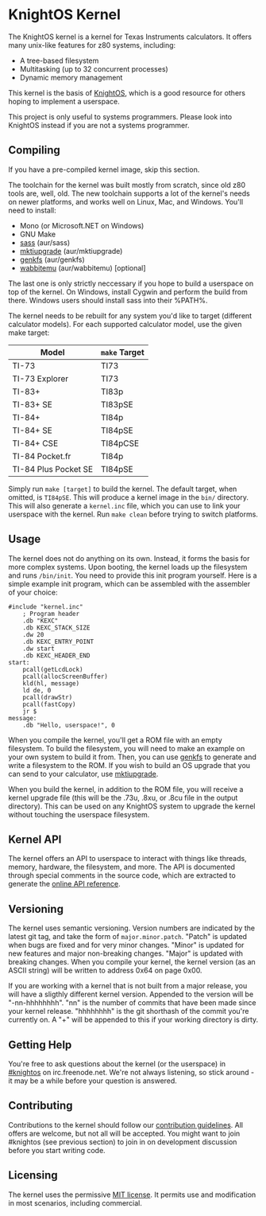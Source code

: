 # KnightOS Kernel

The KnightOS kernel is a kernel for Texas Instruments calculators. It offers many unix-like features for
z80 systems, including:

* A tree-based filesystem
* Multitasking (up to 32 concurrent processes)
* Dynamic memory management

This kernel is the basis of [KnightOS](https://github.com/KnightOS/KnightOS), which is a good resource
for others hoping to implement a userspace.

This project is only useful to systems programmers. Please look into KnightOS instead if you are not a
systems programmer.

## Compiling

If you have a pre-compiled kernel image, skip this section.

The toolchain for the kernel was built mostly from scratch, since old z80 tools are, well, old. The new
toolchain supports a lot of the kernel's needs on newer platforms, and works well on Linux, Mac, and
Windows. You'll need to install:

* Mono (or Microsoft.NET on Windows)
* GNU Make
* [sass](https://github.com/KnightOS/sass) (aur/sass)
* [mktiupgrade](https://github.com/KnightOS/mktiupgrade) (aur/mktiupgrade)
* [genkfs](https://github.com/KnightOS/genkfs) (aur/genkfs)
* [wabbitemu](https://wabbit.codeplex.com/) (aur/wabbitemu) [optional]

The last one is only strictly neccessary if you hope to build a userspace on top of the kernel. On Windows,
install Cygwin and perform the build from there. Windows users should install sass into their %PATH%.

The kernel needs to be rebuilt for any system you'd like to target (different calculator models). For each
supported calculator model, use the given make target:

| Model                | `make` Target |
| -------------------- | ------------- |
| TI-73                | TI73          |
| TI-73 Explorer       | TI73          |
| TI-83+               | TI83p         |
| TI-83+ SE            | TI83pSE       |
| TI-84+               | TI84p         |
| TI-84+ SE            | TI84pSE       |
| TI-84+ CSE           | TI84pCSE      |
| TI-84 Pocket.fr      | TI84p         |
| TI-84 Plus Pocket SE | TI84pSE       |

Simply run `make [target]` to build the kernel. The default target, when omitted, is `TI84pSE`. This will
produce a kernel image in the `bin/` directory. This will also generate a `kernel.inc` file, which you
can use to link your userspace with the kernel. Run `make clean` before trying to switch platforms.

## Usage

The kernel does not do anything on its own. Instead, it forms the basis for more complex systems. Upon
booting, the kernel loads up the filesystem and runs `/bin/init`. You need to provide this init program
yourself. Here is a simple example init program, which can be assembled with the assembler of your choice:

    #include "kernel.inc"
        ; Program header
        .db "KEXC"
        .db KEXC_STACK_SIZE
        .dw 20
        .db KEXC_ENTRY_POINT
        .dw start
        .db KEXC_HEADER_END
    start:
        pcall(getLcdLock)
        pcall(allocScreenBuffer)
        kld(hl, message)
        ld de, 0
        pcall(drawStr)
        pcall(fastCopy)
        jr $
    message:
        .db "Hello, userspace!", 0

When you compile the kernel, you'll get a ROM file with an empty filesystem. To build the filesystem, you
will need to make an example on your own system to build it from. Then, you can use
[genkfs](https://github.com/KnightOS/genkfs) to generate and write a filesystem to the ROM. If you wish
to build an OS upgrade that you can send to your calculator, use
[mktiupgrade](https://github.com/KnightOS/mktiupgrade).

When you build the kernel, in addition to the ROM file, you will receive a kernel upgrade file (this will
be the .73u, .8xu, or .8cu file in the output directory). This can be used on any KnightOS system to
upgrade the kernel without touching the userspace filesystem.

## Kernel API

The kernel offers an API to userspace to interact with things like threads, memory, hardware, the
filesystem, and more. The API is documented through special comments in the source code, which are
extracted to generate the [online API reference](http://www.knightos.org/documentation/reference/).

## Versioning

The kernel uses semantic versioning. Version numbers are indicated by the latest git tag, and
take the form of `major.minor.patch`. "Patch" is updated when bugs are fixed and for very
minor changes. "Minor" is updated for new features and major non-breaking changes. "Major" is
updated with breaking changes. When you compile your kernel, the kernel version (as an ASCII
string) will be written to address 0x64 on page 0x00.

If you are working with a kernel that is not built from a major release, you will have a
sligthly different kernel version. Appended to the version will be "-nn-hhhhhhhh". "nn" is the
number of commits that have been made since your kernel release. "hhhhhhhh" is the git shorthash
of the commit you're currently on. A "+" will be appended to this if your working directory is
dirty.

## Getting Help

You're free to ask questions about the kernel (or the userspace) in
[#knightos](http://webchat.freenode.net/?channels=knightos&uio=d4) on irc.freenode.net. We're
not always listening, so stick around - it may be a while before your question is answered.

## Contributing

Contributions to the kernel should follow our
[contribution guidelines](https://github.com/KnightOS/kernel/blob/master/CONTRIBUTING.md).
All offers are welcome, but not all will be accepted. You might want to join #knightos (see previous
section) to join in on development discussion before you start writing code.

## Licensing

The kernel uses the permissive
[MIT license](https://github.com/KnightOS/kernel/blob/master/LICENSE). It permits use and
modification in most scenarios, including commercial.
